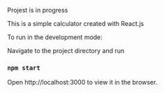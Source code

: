 Projest is in progress

This is a simple calculator created with React.js

To run in the development mode:

Navigate to the project directory and run

### `npm start`

Open http://localhost:3000 to view it in the browser.
